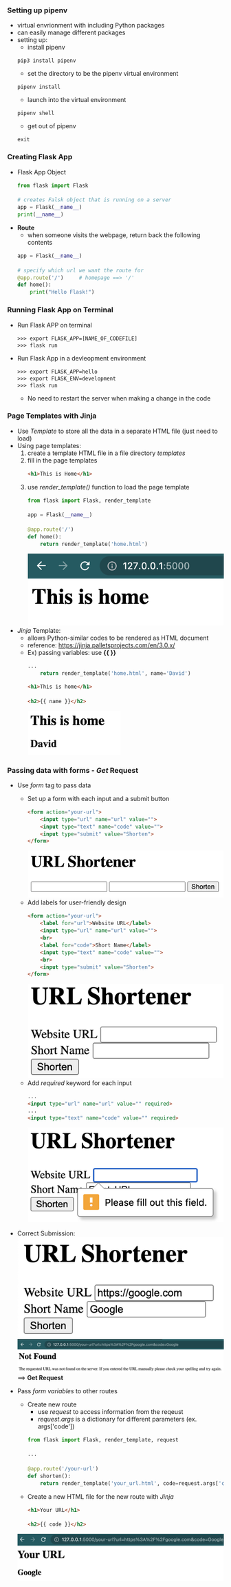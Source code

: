 ### Setting up pipenv
- virtual envrionment with including Python packages
- can easily manage different packages
- setting up:
    - install pipenv
    ```
    pip3 install pipenv
    ```
    - set the directory to be the pipenv virtual environment
    ```
    pipenv install
    ```
    - launch into the virtual environment
    ```
    pipenv shell
    ```
    - get out of pipenv
    ```
    exit
    ```

### Creating Flask App
- Flask App Object
    ```python
    from flask import Flask

    # creates Falsk object that is running on a server
    app = Flask(__name__)
    print(__name__)
    ```
- **Route**
    - when someone visits the webpage, return back the following contents
    ```python
    app = Flask(__name__)
    
    # specify which url we want the route for
    @app.route('/')     # homepage ==> '/'
    def home():
        print("Hello Flask!")
    ```

### Running Flask App on Terminal
- Run Flask APP on terminal
    ```
    >>> export FLASK_APP=[NAME_OF_CODEFILE]
    >>> flask run
    ```
- Run Flask App in a devleopment environment
    ```
    >>> export FLASK_APP=hello
    >>> export FLASK_ENV=development
    >>> flask run
    ```
    - No need to restart the server when making a change in the code

### Page Templates with Jinja
- Use _Template_ to store all the data in a separate HTML file (just need to load)
- Using page templates:
    1. create a template HTML file in a file directory _templates_
    2. fill in the page templates
        ```html
        <h1>This is Home</h1>
        ```
    3. use _render_template()_ function to load the page template
        ```python
        from flask import Flask, render_template

        app = Flask(__name__)

        @app.route('/')
        def home():
            return render_template('home.html')
        ```
        ![home_render](home.png)
- _Jinja_ Template:
    - allows Python-similar codes to be rendered as HTML document
    - reference: https://jinja.palletsprojects.com/en/3.0.x/
    - Ex) passing variables: use **{{ }}**
        ```python
        ...
            return render_template('home.html', name='David')
        ```
        ```html
        <h1>This is home</h1>

        <h2>{{ name }}</h2>
        ```
        ![Jinja_Variable](jinja_variable.png)

### Passing data with forms - _Get_ Request
- Use _form_ tag to pass data
    - Set up a form with each input and a submit button
        ```html
        <form action="your-url">
            <input type="url" name="url" value="">
            <input type="text" name="code" value="">
            <input type="submit" value="Shorten">
        </form>
        ```
        ![Form_1](form1.png)
    - Add labels for user-friendly design
        ```html
        <form action="your-url">
            <label for="url">Website URL</label>
            <input type="url" name="url" value="">
            <br>
            <label for="code">Short Name</label>
            <input type="text" name="code" value="">
            <br>
            <input type="submit" value="Shorten">
        </form>
        ```
        ![Form_2](form2.png)
    - Add _required_ keyword for each input
        ```html
        ...
        <input type="url" name="url" value="" required>
        ...
        <input type="text" name="code" value="" required>
        ```
        ![Form_3](form3.png)

- Correct Submission:
    ![Correct_Input](correct_input.png)
    ![Get_Request](get_request.png)
    ==> **Get Request**

- Pass _form variables_ to other routes
    - Create new route
        - use _request_ to access information from the reqeust
        - _request.args_ is a dictionary for different parameters (ex. args['code']) 
        ```python
        from flask import Flask, render_template, request

        ...

        @app.route('/your-url')
        def shorten():
            return render_template('your_url.html', code=request.args['code'])
        ```
    - Create a new HTML file for the new route with _Jinja_
        ```html
        <h1>Your URL</h1>

        <h2>{{ code }}</h2>
        ```
    ![New_Route](new_route.png)